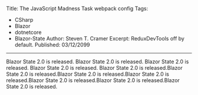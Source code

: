 Title: The JavaScript Madness Task webpack config
Tags: 
  - CSharp 
  - Blazor 
  - dotnetcore 
  - Blazor-State
Author: Steven T. Cramer
Excerpt: ReduxDevTools off by default. 
Published: 03/12/2099
---

Blazor State 2.0 is released. Blazor State 2.0 is released. Blazor State 2.0 is released. Blazor State 2.0 is released. Blazor State 2.0 is released.Blazor State 2.0 is released.Blazor State 2.0 is released.Blazor State 2.0 is released.Blazor State 2.0 is released.Blazor State 2.0 is released.Blazor State 2.0 is released.


